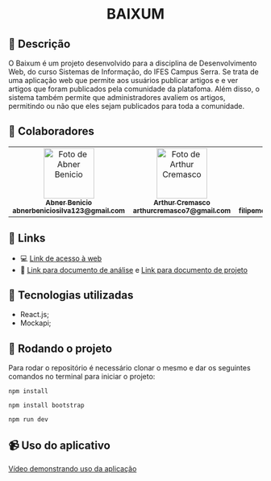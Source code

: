 
<h1 align="center">BAIXUM</h1>

## :memo: Descrição
O Baixum é um projeto desenvolvido para a disciplina de Desenvolvimento Web, do curso Sistemas de Informação, do IFES Campus Serra. Se trata de uma aplicação web que permite aos usuários publicar artigos e e ver artigos que foram publicados pela comunidade da platafoma. Além disso, o sistema também permite que administradores avaliem os artigos, permitindo ou não que eles sejam publicados para toda a comunidade. 

## :handshake: Colaboradores
<table>
  <tr>
    <td align="center">
      <a href="https://github.com/AbnerBenicio">
        <img src="https://media.licdn.com/dms/image/D4D03AQEiFXDPPtHBgw/profile-displayphoto-shrink_800_800/0/1662566793828?e=1720051200&v=beta&t=TMcxwTB3utOnzfG5VsQPu0wkIah_CpHNdDjPo0_Ss9Y" width="100px;" alt="Foto de Abner Benicio"/><br>
        <sub>
          <b>Abner Benicio</b><br>
          <b>abnerbeniciosilva123@gmail.com</b>
        </sub>
      </a>
    </td>
    <td align="center">
      <a href="https://github.com/ArthurCremasco">
        <img src="https://avatars.githubusercontent.com/u/148019842?v=4" width="100px;" alt="Foto de Arthur Cremasco"/><br>
        <sub>
          <b>Arthur Cremasco</b><br>
          <b>arthurcremasco7@gmail.com</b>
        </sub>
      </a>
    </td>
    <td align="center">
      <a href="https://github.com/filipeabmoura">
        <img src="https://avatars.githubusercontent.com/u/108959212?v=4" width="100px;" alt="Foto de Filipe Moura"/><br>
        <sub>
          <b>Filipe Moura</b><br>
          <b>filipemoura.pessoal@gmail.com</b>
        </sub>
      </a>
    </td>
    
  </tr>
</table>

## :link: Links
* :computer: <a href="http://baixumapp.s3-website-us-east-1.amazonaws.com/">Link de acesso à web</a><br>
* :book: <a href="https://docs.google.com/document/d/1tkc91ZLwE62-VggW-cInRVQXvMa-c_Ik3CZhFk3-z1g/edit?usp=sharing">Link para documento de análise</a> e <a href="https://docs.google.com/document/d/1B5MIEB58U2BD5B139OKZn5lCaUFf_Hne/edit?usp=sharing">Link para documento de projeto</a><br>

## :wrench: Tecnologias utilizadas
* React.js;
* Mockapi;

## :rocket: Rodando o projeto
Para rodar o repositório é necessário clonar o mesmo e dar os seguintes comandos no terminal para iniciar o projeto:
```
npm install
```
```
npm install bootstrap
```
```
npm run dev
```

## :video_camera: Uso do aplicativo
<a href="https://youtu.be/i6tEAHpXq8k">Vídeo demonstrando uso da aplicação</a>
